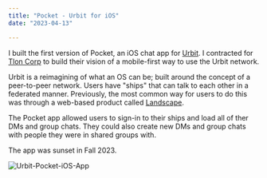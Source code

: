 ```yaml
---
title: "Pocket - Urbit for iOS"
date: "2023-04-13"

---
```




I built the first version of Pocket, an iOS chat app for [Urbit](https://urbit.org). I contracted for [Tlon Corp](http://tlon.io) to build their vision of a mobile-first way to use the Urbit network. 

Urbit is a reimagining of what an OS can be; built around the concept of a peer-to-peer network. Users have "ships" that can talk to each other in a federated manner. Previously, the most common way for users to do this was through a web-based product called [Landscape](https://urbit.org/blog/landscape-a-portrait). 

The Pocket app allowed users to sign-in to their ships and load all of ther DMs and group chats. They could also create new DMs and group chats with people they were in shared groups with. 

The app was sunset in Fall 2023.

![Urbit-Pocket-iOS-App](/post_assets/urbit/UrbitPocket.jpg)
